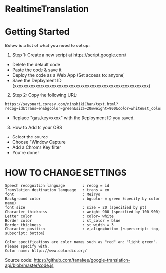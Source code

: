 # **RealtimeTranslation**

# Getting Started
Below is a list of what you need to set up:
1. Step 1: Create a new script at https://script.google.com/
- Delete the default code
- Paste the code & save it
- Deploy the code as a Web App (Set access to: anyone)
- Save the Deployment ID  (xxxxxxxxxxxxxxxxxxxxxxxxxxxxxxxxxxxxxxxxxxxxxxxxxxxxxxxxx)
2. Step 2: Copy the following URL: 
```
https://sayonari.coresv.com/ninshikiChan/text.html?recog=id&trans=en&bgcolor=green&size=20&weight=900&color=white&st_color=blue&st_width=3&v_align=bottom&gas_key=xxxxxxxxxxxxxxxxxxxxxxxxxxxxxxxxxxxxxxxxxxxxxxxxxxxxxxxxxx)
```
- Replace "gas_key=xxxx" with the Deployment ID you saved.
3. How to Add to your OBS
- Select the source
- Choose "Window Capture
- Add a Chroma Key filter
- You're done!

# HOW TO CHANGE SETTINGS
```
Speech recognition language        : recog = id
Translation destination language   : trans = en
font                               : Meiryo
Background color                   : bgcolor = green (specify by color name)
font size                          : size = 20 (specified by pt)
Character thickness                : weight 900 (specified by 100-900)
Letter color                       : color= white
Border color                       : st_color = blue
Border thickness                   : st_width = 3
Character position                 : v_align=bottom (superscript: top, subscript: bottom)

Color specifications are color names such as "red" and "light green". Please specify with.
Color name: https://www.colordic.org/
```

Source code:
https://github.com/tanabee/google-translation-api/blob/master/code.js
